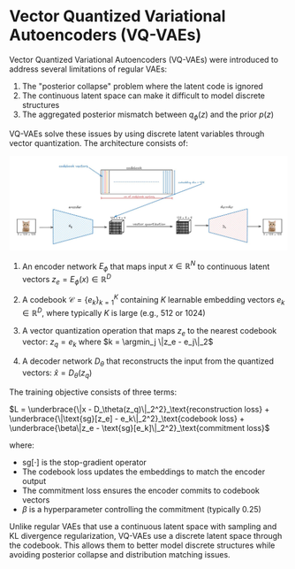 # Vector Quantized Variational Autoencoders (VQ-VAEs)

Vector Quantized Variational Autoencoders (VQ-VAEs) were introduced to address several limitations of regular VAEs:

1. The "posterior collapse" problem where the latent code is ignored
2. The continuous latent space can make it difficult to model discrete structures
3. The aggregated posterior mismatch between $q_\phi(z)$ and the prior $p(z)$

VQ-VAEs solve these issues by using discrete latent variables through vector quantization. The architecture consists of:
<div style="text-align: center;"><img src="28.jpg" alt="Image Description" width="900" height="auto"/></div>

1. An encoder network $E_{\phi}$ that maps input $x \in \mathbb{R}^N$ to continuous latent vectors $z_e = E_{\phi}(x) \in \mathbb{R}^{D}$

2. A codebook $\mathcal{C} = \{e_k\}_{k=1}^K$ containing $K$ learnable embedding vectors $e_k \in \mathbb{R}^D$, where typically $K$ is large (e.g., 512 or 1024)

3. A vector quantization operation that maps $z_e$ to the nearest codebook vector:
   $z_q = e_k$ where $k = \argmin_j \|z_e - e_j\|_2$

4. A decoder network $D_{\theta}$ that reconstructs the input from the quantized vectors: $\hat{x} = D_{\theta}(z_q)$

The training objective consists of three terms:

$L = \underbrace{\|x - D_\theta(z_q)\|_2^2}_\text{reconstruction loss} + \underbrace{\|\text{sg}[z_e] - e_k\|_2^2}_\text{codebook loss} + \underbrace{\beta\|z_e - \text{sg}[e_k]\|_2^2}_\text{commitment loss}$

where:
- $\text{sg}[\cdot]$ is the stop-gradient operator
- The codebook loss updates the embeddings to match the encoder output
- The commitment loss ensures the encoder commits to codebook vectors
- $\beta$ is a hyperparameter controlling the commitment (typically 0.25)

Unlike regular VAEs that use a continuous latent space with sampling and KL divergence regularization, VQ-VAEs use a discrete latent space through the codebook. This allows them to better model discrete structures while avoiding posterior collapse and distribution matching issues.
